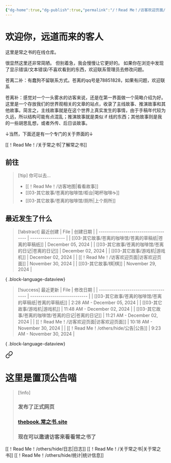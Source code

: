 ```yaml
---
{"dg-home":true,"dg-publish":true,"permalink":"/！Read Me！/访客欢迎页面/","tags":["gardenEntry"],"dgPassFrontmatter":true,"noteIcon":"\\！Read Me！\\others\\data\\svg","created":"2024-11-30T10:18:57.000+08:00","updated":"2024-11-30T10:18:57.000+08:00"}
---
```


# 欢迎你，远道而来的客人

这里是常之书的在线仓库。

很显然这里还非常简陋。
但别着急，我会慢慢让它更好的。
如果你在浏览中发现了显示错误/文本错误/不喜欢看到的东西，欢迎联系管理员去修改问题。

苍离二补：有蠢狗不留联系方式。苍离的qq号是78851828，如果有问题，欢迎联系

苍离补：感觉对一个一头雾水的访客来说，还是在第一界面做一个简略介绍为好。这里是一个存放我们的世界观相关的文章的站点，收录了主线故事、推演故事和其他故事。简言之，主线故事就是在这个世界上真实发生的事情，由于手稿年代较为久远，所以结构可能有点混乱；推演故事就是类似 if 线的东西；其他故事则是我的一些胡思乱想，或者外传、后日谈故事。

↓当然，下面还是有一个专门的关于界面的↓

[[！Read Me！/关于常之书\|了解常之书]]

## 前往

> [!tip] 你可以去...
> - [[！Read Me！/访客地图\|看看故事]]
> - [[03-其它故事/苍离的咖啡馆/柜台\|喝杯咖啡☕]]
> - [[03-其它故事/苍离的咖啡馆/厕所\|上个厕所]]

## 最近发生了什么

>[!abstract] 最近创建
> | File                                 | 创建日期              |
> | ------------------------------------ | ----------------- |
> | [[03-其它故事/苍离的咖啡馆/苍离的草稿纸\|苍离的草稿纸]] | December 05, 2024 |
> | [[03-其它故事/苍离的咖啡馆/苍离的日记\|苍离的日记]]   | December 02, 2024 |
> | [[03-其它故事/游戏机\|游戏机]]              | December 02, 2024 |
> | [[！Read Me！/访客欢迎页面\|访客欢迎页面]]      | November 30, 2024 |
> | [[03-其它故事/棋\|棋]]                  | November 29, 2024 |
> 
{ .block-language-dataview}

>[!success] 最近更新
> | File                                 | 修改日期                         |
> | ------------------------------------ | ---------------------------- |
> | [[03-其它故事/苍离的咖啡馆/苍离的草稿纸\|苍离的草稿纸]] | 2:28 AM - December 05, 2024  |
> | [[03-其它故事/游戏机\|游戏机]]              | 11:48 AM - December 02, 2024 |
> | [[03-其它故事/苍离的咖啡馆/苍离的日记\|苍离的日记]]   | 11:21 AM - December 02, 2024 |
> | [[！Read Me！/访客欢迎页面\|访客欢迎页面]]      | 10:18 AM - November 30, 2024 |
> | [[！Read Me！/others/hide/公告\|公告]]  | 9:23 AM - November 30, 2024  |
> 
{ .block-language-dataview}


<div class="transclusion internal-embed is-loaded"><a class="markdown-embed-link" href="/read-me/others/hide//" aria-label="Open link"><svg xmlns="http://www.w3.org/2000/svg" width="24" height="24" viewBox="0 0 24 24" fill="none" stroke="currentColor" stroke-width="2" stroke-linecap="round" stroke-linejoin="round" class="svg-icon lucide-link"><path d="M10 13a5 5 0 0 0 7.54.54l3-3a5 5 0 0 0-7.07-7.07l-1.72 1.71"></path><path d="M14 11a5 5 0 0 0-7.54-.54l-3 3a5 5 0 0 0 7.07 7.07l1.71-1.71"></path></svg></a><div class="markdown-embed">





# 这里是置顶公告喵

> [!info]
> ### 发布了正式网页
> ### [thebook.常之书.site]()
> ### 现在可以邀请访客来看看常之书了





</div></div>


[[！Read Me！/others/hide/日志\|日志]]
[[！Read Me！/关于常之书\|关于常之书]]
[[！Read Me！/others/hide/统计\|统计信息]]

